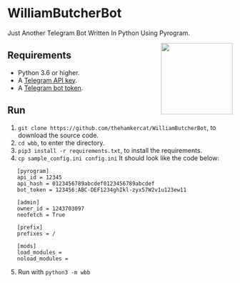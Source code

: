 # WilliamButcherBot
Just Another Telegram Bot Written In Python Using Pyrogram.

<img src="https://i.ibb.co/HBkLxxT/owen-buckley-owen-buckley-billybutcher-close.jpg" width="160" align="right">

## Requirements

- Python 3.6 or higher.
- A [Telegram API key](//docs.pyrogram.org/intro/setup#api-keys).
- A [Telegram bot token](//t.me/botfather).

## Run

1. `git clone https://github.com/thehamkercat/WilliamButcherBot`, to download the source code.
2. `cd wbb`, to enter the directory.
3. `pip3 install -r requirements.txt`, to install the requirements.
4. `cp sample_config.ini config.ini` It should look like the code below:<br>

```
   [pyrogram]
   api_id = 12345
   api_hash = 0123456789abcdef0123456789abcdef
   bot_token = 123456:ABC-DEF1234ghIkl-zyx57W2v1u123ew11
   
   [admin]
   owner_id = 1243703097
   neofetch = True

   [prefix]
   prefixes = /

   [mods]
   load_modules =
   noload_modules =
   ```
5. Run with `python3 -m wbb`
